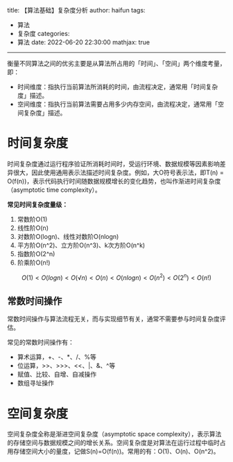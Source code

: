 title: 【算法基础】复杂度分析
author: haifun
tags:
  - 算法
  - 复杂度
categories:
  - 算法
date: 2022-06-20 22:30:00
mathjax: true
---

衡量不同算法之间的优劣主要是从算法所占用的「时间」、「空间」两个维度考量，即：

- 时间维度：指执行当前算法所消耗的时间，由流程决定，通常用「时间复杂度」描述。
- 空间维度：指执行当前算法需要占用多少内存空间，由流程决定，通常用「空间复杂度」描述。

# 时间复杂度

时间复杂度通过运行程序验证所消耗时间时，受运行环境、数据规模等因素影响差异很大，因此使用通用表示法描述时间复杂度。例如，大O符号表示法，即T(n) = O(f(n))，表示代码执行时间随数据规模增长的变化趋势，也叫作渐进时间复杂度（asymptotic time complexity）。

**常见时间复杂度量级：**

1. 常数阶O(1)
2. 线性阶O(n)
3. 对数阶O(logn)、线性对数阶O(nlogn)
4. 平方阶O(n^2)、立方阶O(n^3)、k次方阶O(n^k)
5. 指数阶O(2^n)
6. 阶乘阶O(n!)

```math
O(1) < O(logn) < O(√n) < O(n) < O(nlogn) < O(n^2) < O(2^n) < O(n!)
```

## 常数时间操作

常数时间操作与算法流程无关，而与实现细节有关，通常不需要参与时间复杂度评估。

常见的常数时间操作有：

- 算术运算，+、-、*、/、%等
- 位运算，>>、>>>、<<、|、&、^等
- 赋值、比较、自增、自减操作
- 数组寻址操作

# 空间复杂度

空间复杂度全称是渐进空间复杂度（asymptotic space complexity），表示算法的存储空间与数据规模之间的增长关系。空间复杂度是对算法在运行过程中临时占用存储空间大小的量度，记做S(n)=O(f(n))。常用的有：O(1)、O(n)、O(n^2)。